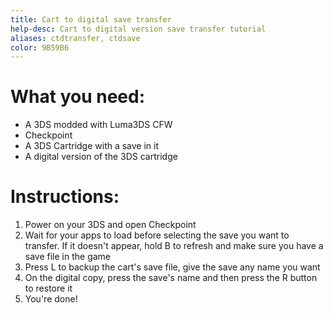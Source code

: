 ```yaml
---
title: Cart to digital save transfer 
help-desc: Cart to digital version save transfer tutorial
aliases: ctdtransfer, ctdsave
color: 9B59B6
---
```


# What you need:
- A 3DS modded with Luma3DS CFW
- Checkpoint
- A 3DS Cartridge with a save in it
- A digital version of the 3DS cartridge


# Instructions:
1. Power on your 3DS and open Checkpoint
2. Wait for your apps to load before selecting the save you want to transfer. If it doesn't appear, hold B to refresh and make sure you have a save file in the game
3. Press L to backup the cart's save file, give the save any name you want
4. On the digital copy, press the save's name and then press the R button to restore it
5. You're done!
